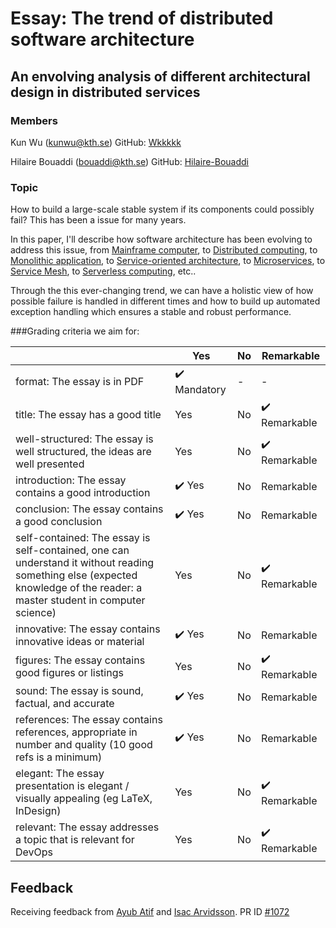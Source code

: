 # Essay: The trend of distributed software architecture
## An envolving analysis of different architectural design in distributed services

### Members
Kun Wu (kunwu@kth.se)
GitHub: [Wkkkkk](https://github.com/Wkkkkk)

Hilaire Bouaddi (bouaddi@kth.se)
GitHub: [Hilaire-Bouaddi](https://github.com/Hilaire-Bouaddi)

### Topic

How to build a large-scale stable system if its components could possibly fail? This has been a issue for
many years. 

In this paper, I'll describe how software architecture has been evolving to address this issue, from [Mainframe computer](https://en.wikipedia.org/wiki/Mainframe_computer), to [Distributed computing](https://en.wikipedia.org/wiki/Distributed_computing), to [Monolithic application](https://en.wikipedia.org/wiki/Monolithic_application), to [Service-oriented architecture](https://en.wikipedia.org/wiki/Service-oriented_architecture), to [Microservices](https://en.wikipedia.org/wiki/Microservices), to [Service Mesh](https://en.wikipedia.org/wiki/Service_mesh), to [Serverless computing](https://en.wikipedia.org/wiki/Serverless_computing), etc..

Through the this ever-changing trend, we can have a holistic view of how possible failure is handled in different times and how to build up automated exception handling which ensures a stable and robust performance.


###Grading criteria we aim for:

|                                             | Yes | No | Remarkable |
|-------------------------------------------- | ----|----|-------------|
| format: The essay is in PDF | :heavy_check_mark: Mandatory | - | - |
| title: The essay has a good title | Yes | No | :heavy_check_mark: Remarkable |
| well-structured: The essay is well structured, the ideas are well presented | Yes | No | :heavy_check_mark: Remarkable |
| introduction: The essay contains a good introduction | :heavy_check_mark: Yes | No | Remarkable |
| conclusion: The essay contains a good conclusion | :heavy_check_mark: Yes | No | Remarkable |
| self-contained: The essay is self-contained, one can understand it without reading something else (expected knowledge of the reader: a master student in computer science) | Yes | No | :heavy_check_mark: Remarkable |
| innovative: The essay contains innovative ideas or material | :heavy_check_mark: Yes | No | Remarkable |
| figures: The essay contains good figures or listings | Yes | No | :heavy_check_mark: Remarkable |
| sound: The essay is sound, factual, and accurate | :heavy_check_mark: Yes | No | Remarkable |
| references: The essay contains references, appropriate  in number and quality (10 good refs is a minimum) | :heavy_check_mark: Yes | No | Remarkable |
| elegant: The essay presentation is elegant / visually appealing (eg LaTeX, InDesign) | Yes | No | :heavy_check_mark: Remarkable |
| relevant: The essay addresses a topic that is relevant for DevOps | Yes | No | :heavy_check_mark: Remarkable |


## Feedback
Receiving feedback from [Ayub Atif](aatif@kth.se) and [Isac Arvidsson](isacarv@kth.se). PR ID [#1072](https://github.com/KTH/devops-course/pull/1072)
